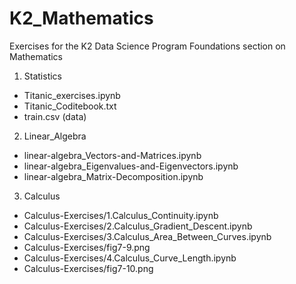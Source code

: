 # K2_Mathematics
Exercises for the K2 Data Science Program Foundations section on Mathematics

1. Statistics
  * Titanic_exercises.ipynb
  * Titanic_Coditebook.txt
  * train.csv (data)
2. Linear_Algebra
  * linear-algebra_Vectors-and-Matrices.ipynb
  * linear-algebra_Eigenvalues-and-Eigenvectors.ipynb
  * linear-algebra_Matrix-Decomposition.ipynb
3. Calculus
  * Calculus-Exercises/1.Calculus_Continuity.ipynb
  * Calculus-Exercises/2.Calculus_Gradient_Descent.ipynb
  * Calculus-Exercises/3.Calculus_Area_Between_Curves.ipynb
  * Calculus-Exercises/fig7-9.png
  * Calculus-Exercises/4.Calculus_Curve_Length.ipynb
  * Calculus-Exercises/fig7-10.png
